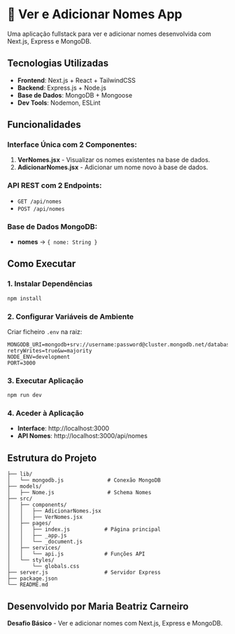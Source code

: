 # 🚀 Ver e Adicionar Nomes App

Uma aplicação fullstack para ver e adicionar nomes desenvolvida com Next.js, Express e MongoDB.

## Tecnologias Utilizadas

- **Frontend**: Next.js + React + TailwindCSS
- **Backend**: Express.js + Node.js  
- **Base de Dados**: MongoDB + Mongoose
- **Dev Tools**: Nodemon, ESLint

## Funcionalidades

### Interface Única com 2 Componentes:
1. **VerNomes.jsx** - Visualizar os nomes existentes na base de dados.
2. **AdicionarNomes.jsx** - Adicionar um nome novo à base de dados.

### API REST com 2 Endpoints:
- `GET /api/nomes`
- `POST /api/nomes`

### Base de Dados MongoDB:
- **nomes** → `{ nome: String }`

## Como Executar

### 1. Instalar Dependências
```bash
npm install
```

### 2. Configurar Variáveis de Ambiente
Criar ficheiro `.env` na raiz:
```env
MONGODB_URI=mongodb+srv://username:password@cluster.mongodb.net/database?retryWrites=true&w=majority
NODE_ENV=development
PORT=3000
```

### 3. Executar Aplicação
```bash
npm run dev
```

### 4. Aceder à Aplicação
- **Interface**: http://localhost:3000
- **API Nomes**: http://localhost:3000/api/nomes

## Estrutura do Projeto

```
├── lib/
│   └── mongodb.js              # Conexão MongoDB
├── models/
│   ├── Nome.js                 # Schema Nomes
├── src/
│   ├── components/
│   │   ├── AdicionarNomes.jsx
│   │   ├── VerNomes.jsx
│   ├── pages/
│   │   ├── index.js           # Página principal
│   │   ├── _app.js
│   │   └── _document.js
│   ├── services/
│   │   └── api.js             # Funções API
│   └── styles/
│       └── globals.css
├── server.js                  # Servidor Express
├── package.json
└── README.md
```


## Desenvolvido por Maria Beatriz Carneiro
**Desafio Básico** - Ver e adicionar nomes com Next.js, Express e MongoDB.
